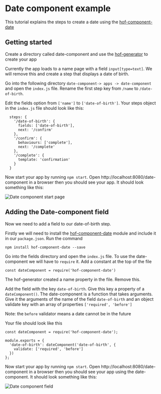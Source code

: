 # Date component example

This tutorial explains the steps to create a date using the [hof-component-date](https://github.com/UKHomeOfficeForms/hof-component-date)

## Getting started

Create a directory called date-component and use the [hof-generator](https://github.com/UKHomeOfficeForms/hof-guide/blob/master/source/documentation/getting-started.md) to create your app

Currently the app loads to a name page with a field `input[type=text]`.  We will remove this and create a step that displays a date of birth.

Go into the following directory `date-component-> apps -> date-component` and open the `index.js` file. Rename the first step key from `/name` to `/date-of-birth`. 

Edit the fields option from `['name']` to `['date-of-birth']`. Your steps object in the `index.js` file should look like this:

```
  steps: {
    '/date-of-birth': {
      fields: ['date-of-birth'],
      next: '/confirm'
    },
    '/confirm': {
      behaviours: ['complete'],
      next: '/complete'
    },
    '/complete': {
      template: 'confirmation'
    }
  }
```
Now start your app by running `npm start`. Open http://localhost:8080/date-component in a browser then you should see your app. It should look something like this:

![Date component start page](../../images/date-component-getting-started.png?raw=true)

## Adding the Date-component field

Now we need to add a field to our date-of-birth step.  

Firstly we will need to install the [hof-component-date](https://www.npmjs.com/package/hof-component-date) module and include it in our `package.json`.  Run the command
```
npm install hof-component-date --save
```

Go into the fields directory and open the `index.js` file. To use the date-component we will have to `require` it.  Add a constant at the top of the file 
```
const dateComponent = require('hof-component-date')
```

The hof-generator created a name property in the file. Remove this.

Add the field with the key `date-of-birth`. Give this key a property of a `dateComponent()`. The date-component is a function that takes arguments.  Give it the arguments of the name of the field `date-of-birth` and an object validate key with an array of properties `['required', 'before']`

Note: the `before` validator means a date cannot be in the future

Your file should look like this

```
const dateComponent = require('hof-component-date');

module.exports = {
  'date-of-birth': dateComponent('date-of-birth', {
    validate: ['required', 'before']
  })
};
```

Now start your app by running `npm start`. Open http://localhost:8080/date-component in a browser then you should see your app using the date-component. It should look something like this:

![Date component field](../assets/images/date-component-date-of-birth.png)



